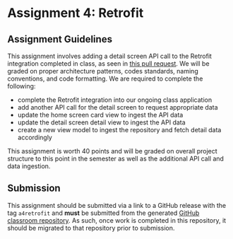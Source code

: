 # Assignment 4: Retrofit

## Assignment Guidelines

This assignment involves adding a detail screen API call to the Retrofit integration completed in 
class, as seen in [this pull request](https://github.com/tiemonl/AndroidClassDemo/pull/3). We will 
be graded on proper architecture patterns, codes standards, naming conventions, and code formatting.
We are required to complete the following:

- complete the Retrofit integration into our ongoing class application
- add another API call for the detail screen to request appropriate data
- update the home screen card view to ingest the API data
- update the detail screen detail view to ingest the API data
- create a new view model to ingest the repository and fetch detail data accordingly

This assignment is worth 40 points and will be graded on overall project structure to this point in 
the semester as well as the additional API call and data ingestion.

## Submission

This assignment should be submitted via a link to a GitHub release with the tag `a4retrofit` and 
**must** be submitted from the generated [GitHub classroom repository](https://github.com/CSC-415/csc-415-class-app-muzzarellimj).
As such, once work is completed in this repository, it should be migrated to that repository prior 
to submission.